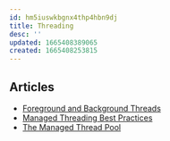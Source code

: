 ```yaml
---
id: hm5iuswkbgnx4thp4hbn9dj
title: Threading
desc: ''
updated: 1665408389065
created: 1665408253815
---
```


## Articles

- [Foreground and Background Threads](https://learn.microsoft.com/en-us/dotnet/standard/threading/foreground-and-background-threads)
- [Managed Threading Best Practices](https://learn.microsoft.com/en-us/dotnet/standard/threading/managed-threading-best-practices)
- [The Managed Thread Pool](https://learn.microsoft.com/en-us/dotnet/standard/threading/the-managed-thread-pool)
